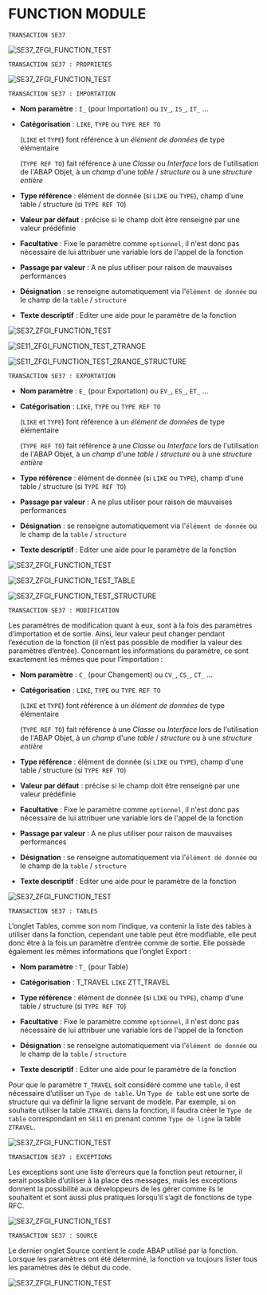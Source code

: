 # **FUNCTION MODULE**

`TRANSACTION SE37`

![SE37_ZFGI_FUNCTION_TEST](./ressources/function_module_001.png)

`TRANSACTION SE37 : PROPRIETES`

![SE37_ZFGI_FUNCTION_TEST](./ressources/function_module_002.png)

`TRANSACTION SE37 : IMPORTATION`

- **Nom paramètre** : `I_` (pour Importation) ou `IV_`, `IS_`, `IT_` ...

- **Catégorisation** : `LIKE`, `TYPE` ou `TYPE REF TO`

  (`LIKE` et `TYPE`) font référence à un _élément de données_ de type élémentaire

  (`TYPE REF TO`) fait référence à une _Classe_ ou _Interface_ lors de l'utilisation de l'ABAP Objet, à un _champ_ d'une _table_ / _structure_ ou à une _structure entière_

- **Type référence** : élément de donnée (si `LIKE` ou `TYPE`), champ d'une table / structure (si `TYPE REF TO`)

- **Valeur par défaut** : précise si le champ doit être renseigné par une valeur prédéfinie

- **Facultative** : Fixe le paramètre comme `optionnel`, il n'est donc pas nécessaire de lui attribuer une variable lors de l'appel de la fonction

- **Passage par valeur** : A ne plus utiliser pour raison de mauvaises performances

- **Désignation** : se renseigne automatiquement via l'`élément de donnée` ou le champ de la `table` / `structure`

- **Texte descriptif** : Editer une aide pour le paramètre de la fonction

![SE37_ZFGI_FUNCTION_TEST](./ressources/function_module_003.png)

![SE11_ZFGI_FUNCTION_TEST_ZTRANGE](./ressources/function_module_009.png)

![SE11_ZFGI_FUNCTION_TEST_ZRANGE_STRUCTURE](./ressources/function_module_010.png)

`TRANSACTION SE37 : EXPORTATION`

- **Nom paramètre** : `E_` (pour Exportation) ou `EV_`, `ES_`, `ET_` ...

- **Catégorisation** : `LIKE`, `TYPE` ou `TYPE REF TO`

  (`LIKE` et `TYPE`) font référence à un _élément de données_ de type élémentaire

  (`TYPE REF TO`) fait référence à une _Classe_ ou _Interface_ lors de l'utilisation de l'ABAP Objet, à un _champ_ d'une _table_ / _structure_ ou à une _structure entière_

- **Type référence** : élément de donnée (si `LIKE` ou `TYPE`), champ d'une table / structure (si `TYPE REF TO`)

- **Passage par valeur** : A ne plus utiliser pour raison de mauvaises performances

- **Désignation** : se renseigne automatiquement via l'`élément de donnée` ou le champ de la `table` / `structure`

- **Texte descriptif** : Editer une aide pour le paramètre de la fonction

![SE37_ZFGI_FUNCTION_TEST](./ressources/function_module_004.png)

![SE37_ZFGI_FUNCTION_TEST_TABLE](./ressources/function_module_011.png)

![SE37_ZFGI_FUNCTION_TEST_STRUCTURE](./ressources/function_module_012.png)

`TRANSACTION SE37 : MODIFICATION`

Les paramètres de modification quant à eux, sont à la fois des paramètres d’importation et de sortie. Ainsi, leur valeur peut changer pendant l’exécution de la fonction (il n’est pas possible de modifier la valeur des paramètres d’entrée). Concernant les informations du paramètre, ce sont exactement les mêmes que pour l’importation :

- **Nom paramètre** : `C_` (pour Changement) ou `CV_`, `CS_`, `CT_` ...

- **Catégorisation** : `LIKE`, `TYPE` ou `TYPE REF TO`

  (`LIKE` et `TYPE`) font référence à un _élément de données_ de type élémentaire

  (`TYPE REF TO`) fait référence à une _Classe_ ou _Interface_ lors de l'utilisation de l'ABAP Objet, à un _champ_ d'une _table_ / _structure_ ou à une _structure entière_

- **Type référence** : élément de donnée (si `LIKE` ou `TYPE`), champ d'une table / structure (si `TYPE REF TO`)

- **Valeur par défaut** : précise si le champ doit être renseigné par une valeur prédéfinie

- **Facultative** : Fixe le paramètre comme `optionnel`, il n'est donc pas nécessaire de lui attribuer une variable lors de l'appel de la fonction

- **Passage par valeur** : A ne plus utiliser pour raison de mauvaises performances

- **Désignation** : se renseigne automatiquement via l'`élément de donnée` ou le champ de la `table` / `structure`

- **Texte descriptif** : Editer une aide pour le paramètre de la fonction

![SE37_ZFGI_FUNCTION_TEST](./ressources/function_module_005.png)

`TRANSACTION SE37 : TABLES`

L’onglet Tables, comme son nom l’indique, va contenir la liste des tables à utiliser dans la fonction, cependant une table peut être modifiable, elle peut donc être à la fois un paramètre d’entrée comme de sortie. Elle possède également les mêmes informations que l’onglet Export :

- **Nom paramètre** : `T_` (pour Table)

- **Catégorisation** : T_TRAVEL `LIKE` ZTT_TRAVEL

- **Type référence** : élément de donnée (si `LIKE` ou `TYPE`), champ d'une table / structure (si `TYPE REF TO`)

- **Facultative** : Fixe le paramètre comme `optionnel`, il n'est donc pas nécessaire de lui attribuer une variable lors de l'appel de la fonction

- **Désignation** : se renseigne automatiquement via l'`élément de donnée` ou le champ de la `table` / `structure`

- **Texte descriptif** : Editer une aide pour le paramètre de la fonction

Pour que le paramètre `T_TRAVEL` soit considéré comme une `table`, il est nécessaire d’utiliser un `Type de table`. Un `Type de table` est une sorte de structure qui va définir la ligne servant de modèle. Par exemple, si on souhaite utiliser la table `ZTRAVEL` dans la fonction, il faudra créer le `Type de table` correspondant en `SE11` en prenant comme `Type de ligne` la table `ZTRAVEL`.

![SE37_ZFGI_FUNCTION_TEST](./ressources/function_module_006.png)

`TRANSACTION SE37 : EXCEPTIONS`

Les exceptions sont une liste d’erreurs que la fonction peut retourner, il serait possible d’utiliser à la place des messages, mais les exceptions donnent la possibilité aux développeurs de les gérer comme ils le souhaitent et sont aussi plus pratiques lorsqu’il s’agit de fonctions de type RFC.

![SE37_ZFGI_FUNCTION_TEST](./ressources/function_module_007.png)

`TRANSACTION SE37 : SOURCE`

Le dernier onglet Source contient le code ABAP utilisé par la fonction. Lorsque les paramètres ont été déterminé, la fonction va toujours lister tous les paramètres dès le début du code.

![SE37_ZFGI_FUNCTION_TEST](./ressources/function_module_008.png)
